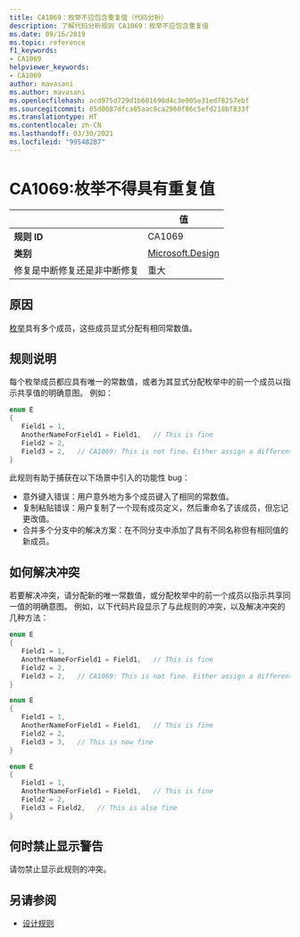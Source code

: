 ```yaml
---
title: CA1069：枚举不应包含重复值（代码分析）
description: 了解代码分析规则 CA1069：枚举不应包含重复值
ms.date: 09/16/2019
ms.topic: reference
f1_keywords:
- CA1069
helpviewer_keywords:
- CA1069
author: mavasani
ms.author: mavasani
ms.openlocfilehash: acd975d729d1b601698d4c3e905e31ed78257ebf
ms.sourcegitcommit: 05d0087dfca85aac9ca2960f86c5efd218bf833f
ms.translationtype: HT
ms.contentlocale: zh-CN
ms.lasthandoff: 03/30/2021
ms.locfileid: "99548287"
---
```

# <a name="ca1069-enums-should-not-have-duplicate-values"></a>CA1069:枚举不得具有重复值

| | 值 |
|-|-|
| **规则 ID** |CA1069|
| **类别** |[Microsoft.Design](design-warnings.md)|
| 修复是中断修复还是非中断修复 |重大|

## <a name="cause"></a>原因

[枚举](../../../csharp/language-reference/builtin-types/enum.md)具有多个成员，这些成员显式分配有相同常数值。

## <a name="rule-description"></a>规则说明

每个枚举成员都应具有唯一的常数值，或者为其显式分配枚举中的前一个成员以指示共享值的明确意图。 例如：

```csharp
enum E
{
   Field1 = 1,
   AnotherNameForField1 = Field1,   // This is fine
   Field2 = 2,
   Field3 = 2,   // CA1069: This is not fine. Either assign a different constant value or 'Field2' to indicate explicit intent of sharing value.
}
```

此规则有助于捕获在以下场景中引入的功能性 bug：

- 意外键入错误：用户意外地为多个成员键入了相同的常数值。
- 复制粘贴错误：用户复制了一个现有成员定义，然后重命名了该成员，但忘记更改值。
- 合并多个分支中的解决方案：在不同分支中添加了具有不同名称但有相同值的新成员。

## <a name="how-to-fix-violations"></a>如何解决冲突

若要解决冲突，请分配新的唯一常数值，或分配枚举中的前一个成员以指示共享同一值的明确意图。 例如，以下代码片段显示了与此规则的冲突，以及解决冲突的几种方法：

```csharp
enum E
{
   Field1 = 1,
   AnotherNameForField1 = Field1,   // This is fine
   Field2 = 2,
   Field3 = 2,   // CA1069: This is not fine. Either assign a different constant value or 'Field2' to indicate explicit intent of sharing value.
}
```

```csharp
enum E
{
   Field1 = 1,
   AnotherNameForField1 = Field1,   // This is fine
   Field2 = 2,
   Field3 = 3,   // This is now fine
}
```

```csharp
enum E
{
   Field1 = 1,
   AnotherNameForField1 = Field1,   // This is fine
   Field2 = 2,
   Field3 = Field2,   // This is also fine
}
```

## <a name="when-to-suppress-warnings"></a>何时禁止显示警告

请勿禁止显示此规则的冲突。

## <a name="see-also"></a>另请参阅

- [设计规则](design-warnings.md)

